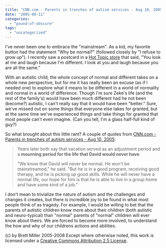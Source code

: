 ```yaml
---
title: "CNN.com - Parents in trenches of autism services - Aug 10, 2005"
date: "2005-08-11"
categories: 
  - "pound-of-obscure"
tags: 
  - "uncategorized"
---
```


I've never been one to embrace the "mainstream". As a kid, my favorite button had the statement "Why be normal?" (followed closely by "I refuse to grow up"). I recently saw a postcard in a [Hot Topic store](http://www.hottopic.com) that said, "You look at me and laugh because I'm different. I look at you and laugh because you are all the same."  
  
With an autistic child, the whole concept of normal and different takes on a whole new perspective, but for me it has really been an excuse (as if I needed one) to explore what it means to be different in a world of normality and normal in a world of difference. Though I'm sure Zeke's life (and the rest of the family's) would have been much different had he not been (become?) autistic, I can't really say that it would have been "better." Sure, we've missed out on some things that everyone else takes for granted, but at the same time we've experienced things and take things for granted that most people can't even imagine. (Can you tell, I'm a glass half-full kind of guy?)  
  
So what brought about this little rant? A couple of quotes from [CNN.com - Parents in trenches of autism services - Aug 10, 2005](http://www.cnn.com/2005/HEALTH/08/09/profile.autism/):

> Years later both say that vacation served as an adjustment period and a **mourning period for the life that David would never have**.  
>   
> "We know that David will never be normal. He won't be mainstreamed," he said. "But he is in a good program, receiving good therapy, and he is picking up good skills. While he will never have a normal life, our hope for him is that he is able to live in a group home and have some kind of a job."

I don't mean to trivialize the nature of autism and the challenges and changes it creates, but there is incredible joy to be found in what most people think of as tragedy. For example, I would be willing to bet that the parents of autistic children know more about their children (both autistic and neuro-typical) than "normal" parents of "normal" children will ever know about theirs. We are forced to become more involved, to understand the how and why of our childrens actions and abilities.

(c) by Brett Miller 2005-2008 Except where otherwise noted, this work is licensed under a [Creative Commons Attribution 2.5 License](http://creativecommons.org/licenses/by/2.5/).
